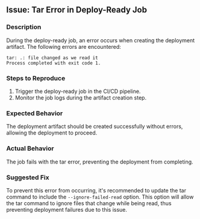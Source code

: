 ## Issue: Tar Error in Deploy-Ready Job

### Description
During the deploy-ready job, an error occurs when creating the deployment artifact. The following errors are encountered:

```
tar: .: file changed as we read it
Process completed with exit code 1.
```

### Steps to Reproduce
1. Trigger the deploy-ready job in the CI/CD pipeline.
2. Monitor the job logs during the artifact creation step.

### Expected Behavior
The deployment artifact should be created successfully without errors, allowing the deployment to proceed.

### Actual Behavior
The job fails with the tar error, preventing the deployment from completing.

### Suggested Fix
To prevent this error from occurring, it's recommended to update the tar command to include the `--ignore-failed-read` option. This option will allow the tar command to ignore files that change while being read, thus preventing deployment failures due to this issue.